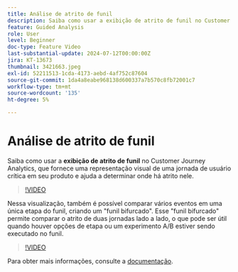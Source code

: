 ```yaml
---
title: Análise de atrito de funil
description: Saiba como usar a exibição de atrito de funil no Customer Journey Analytics, que fornece uma representação visual de uma jornada crítica do usuário em seu produto e ajuda a determinar onde há atrito nele.
feature: Guided Analysis
role: User
level: Beginner
doc-type: Feature Video
last-substantial-update: 2024-07-12T00:00:00Z
jira: KT-13673
thumbnail: 3421663.jpeg
exl-id: 52211513-1cda-4173-aebd-4af752c87604
source-git-commit: 1da4a8eabe968138d600337a7b570c8fb72001c7
workflow-type: tm+mt
source-wordcount: '135'
ht-degree: 5%

---
```


# Análise de atrito de funil

Saiba como usar a **exibição de atrito de funil** no Customer Journey Analytics, que fornece uma representação visual de uma jornada de usuário crítica em seu produto e ajuda a determinar onde há atrito nele.

>[!VIDEO](https://video.tv.adobe.com/v/3421663/?learn=on)

Nessa visualização, também é possível comparar vários eventos em uma única etapa do funil, criando um &quot;funil bifurcado&quot;. Esse &quot;funil bifurcado&quot; permite comparar o atrito de duas jornadas lado a lado, o que pode ser útil quando houver opções de etapa ou um experimento A/B estiver sendo executado no funil.

>[!VIDEO](https://video.tv.adobe.com/v/3431113/?learn=on)

Para obter mais informações, consulte a [documentação](https://experienceleague.adobe.com/pt-br/docs/analytics-platform/using/guided-analysis/funnel/friction).
